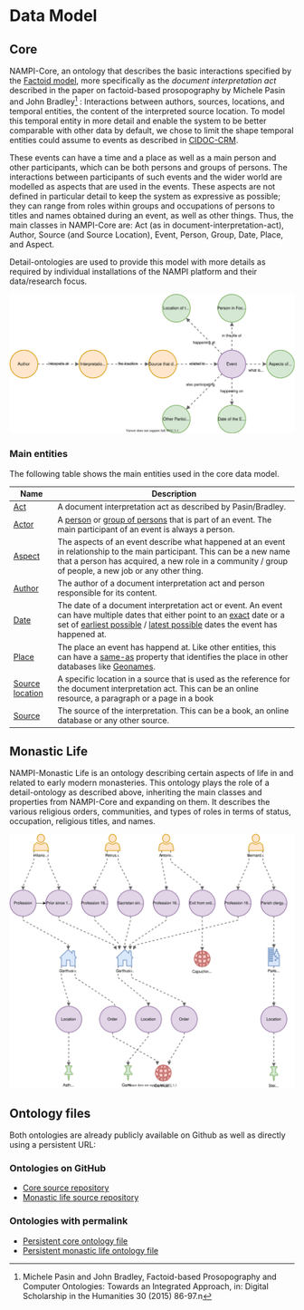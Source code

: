 # Data Model

## Core

NAMPI-Core, an ontology that describes the basic interactions specified by the
[Factoid model](https://www.kcl.ac.uk/factoid-prosopography/ontology), more
specifically as the _document interpretation act_ described in the paper on
factoid-based prosopography by Michele Pasin and John Bradley[^1] : Interactions
between authors, sources, locations, and temporal entities, the content of the
interpreted source location. To model this temporal entity in more detail and
enable the system to be better comparable with other data by default, we chose
to limit the shape temporal entities could assume to events as described in
[CIDOC-CRM](http://www.cidoc-crm.org/sites/default/files/Documents/cidoc_crm_version_5.0.4.html#_Toc310250716).

These events can have a time and a place as well as a main person and other
participants, which can be both persons and groups of persons. The interactions
between participants of such events and the wider world are modelled as aspects
that are used in the events. These aspects are not defined in particular detail
to keep the system as expressive as possible; they can range from roles within
groups and occupations of persons to titles and names obtained during an event,
as well as other things. Thus, the main classes in NAMPI-Core are: Act (as in
document-interpretation-act), Author, Source (and Source Location), Event,
Person, Group, Date, Place, and Aspect.

Detail-ontologies are used to provide this model with more details as required
by individual installations of the NAMPI platform and their data/research focus.

![Schematic model of the core data](data-scheme.svg)

### Main entities

The following table shows the main entities used in the core data model.

| Name                                                              | Description                                                                                                                                                                                                                                                                                                                                                                           |
| ----------------------------------------------------------------- | ------------------------------------------------------------------------------------------------------------------------------------------------------------------------------------------------------------------------------------------------------------------------------------------------------------------------------------------------------------------------------------- |
| [Act](http://purl.org/nampi/owl/core#act)                         | A document interpretation act as described by Pasin/Bradley.                                                                                                                                                                                                                                                                                                                          |
| [Actor](http://purl.org/nampi/owl/core#actor)                     | A [person](http://purl.org/nampi/owl/core#person) or [group of persons](http://purl.org/nampi/owl/core#group) that is part of an event. The main participant of an event is always a person.                                                                                                                                                                                          |
| [Aspect](http://purl.org/nampi/owl/core#aspect)                   | The aspects of an event describe what happened at an event in relationship to the main participant. This can be a new name that a person has acquired, a new role in a community / group of people, a new job or any other thing.                                                                                                                                                     |
| [Author](http://purl.org/nampi/owl/core#author)                   | The author of a document interpretation act and person responsible for its content.                                                                                                                                                                                                                                                                                                   |
| [Date](http://purl.org/nampi/owl/core#date)                       | The date of a document interpretation act or event. An event can have multiple dates that either point to an [exact](http://purl.org/nampi/owl/core#takes_place_on) date or a set of [earliest possible](http://purl.org/nampi/owl/core#takes_place_not_earlier_than) / [latest possible](http://purl.org/nampi/owl/core#takes_place_not_later_than) dates the event has happened at. |
| [Place](http://purl.org/nampi/owl/core#place)                     | The place an event has happend at. Like other entities, this can have a [same-as](http://purl.org/nampi/owl/core#same_as) property that identifies the place in other databases like [Geonames](https://www.geonames.org/).                                                                                                                                                           |
| [Source location](http://purl.org/nampi/owl/core#source_location) | A specific location in a source that is used as the reference for the document interpretation act. This can be an online resource, a paragraph or a page in a book                                                                                                                                                                                                                    |
| [Source](http://purl.org/nampi/owl/core#source)                   | The source of the interpretation. This can be a book, an online database or any other source.                                                                                                                                                                                                                                                                                         |

## Monastic Life

NAMPI-Monastic Life is an ontology describing certain aspects of life in and
related to early modern monasteries. This ontology plays the role of a
detail-ontology as described above, inheriting the main classes and properties
from NAMPI-Core and expanding on them. It describes the various religious
orders, communities, and types of roles in terms of status, occupation,
religious titles, and names.

![Overview of the monastic life event data network](mona-network.svg)

## Ontology files

Both ontologies are already publicly available on Github as well as directly
using a persistent URL:

### Ontologies on GitHub

- [Core source repository](https://github.com/nam-pi/core-owl)
- [Monastic life source repository](https://github.com/nam-pi/monastic-life-owl)

### Ontologies with permalink

- [Persistent core ontology file](https://purl.org/nampi/owl/core)
- [Persistent monastic life ontology file](https://purl.org/nampi/owl/monastic-life)

[^1]:
    Michele Pasin and John Bradley, Factoid-based Prosopography and Computer
    Ontologies: Towards an Integrated Approach, in: Digital Scholarship in the
    Humanities 30 (2015) 86-97.n

